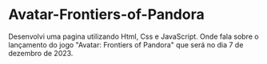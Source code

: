 <h1> Avatar-Frontiers-of-Pandora </h1>

<p>Desenvolvi uma pagina utilizando Html, Css e JavaScript. Onde fala sobre o lançamento do jogo "Avatar: Frontiers of Pandora" que será no dia 7 de dezembro de 2023.</p>

